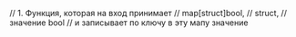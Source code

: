 // 1. Функция, которая на вход принимает
//   map[struct]bool,
//   struct,
//   значение bool
//  и записывает по ключу в эту мапу значение
